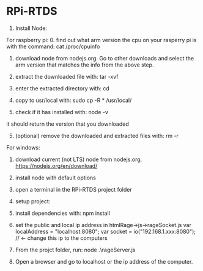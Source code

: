 # RPi-RTDS

1. Install Node:

For raspberry pi:
0. find out what arm version the cpu on your rasperry pi is with the command: cat /proc/cpuinfo

1. download node from nodejs.org. Go to other downloads and select the arm version that matches the info from the above step.

2. extract the downloaded file with: tar -xvf 

3. enter the extracted directory with: cd 

4. copy to usr/local with: sudo cp -R * /usr/local/

5. check if it has installed with: node -v

  it should return the version that you downloaded

5. (optional) remove the downloaded and extracted files with: rm -r

For windows:

1. download current (not LTS) node from nodejs.org. https://nodejs.org/en/download/

2. install node with default options

3. open a terminal in the RPi-RTDS project folder





2. setup project:

1. install dependencies with: npm install

2. set the public and local ip address in htmlRage->js->rageSocket.js
	var localAddress = "localhost:8080";
	var socket = io("192.168.1.xxx:8080"); // <- change this ip to the computers

3. From the projct folder, run: node .\rageServer.js 

4. Open a browser and go to localhost or the ip address of the computer.
